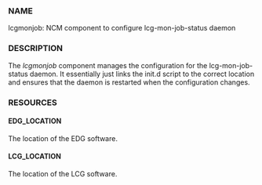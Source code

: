 ### NAME

lcgmonjob: NCM component to configure lcg-mon-job-status daemon

### DESCRIPTION

The _lcgmonjob_ component manages the configuration for the
lcg-mon-job-status daemon.  It essentially just links the
init.d script to the correct location and ensures that the
daemon is restarted when the configuration changes. 

### RESOURCES

#### EDG\_LOCATION

The location of the EDG software.

#### LCG\_LOCATION

The location of the LCG software.
